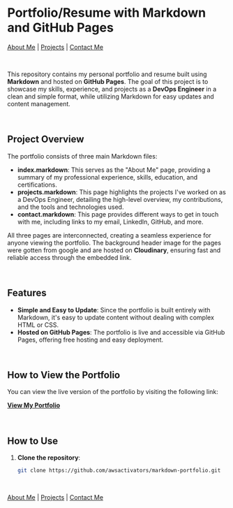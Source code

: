 # Portfolio/Resume with Markdown and GitHub Pages

[About Me](index.markdown) | [Projects](projects.markdown) | [Contact Me](contact.markdown)

<br>

This repository contains my personal portfolio and resume built using **Markdown** and hosted on **GitHub Pages**. The goal of this project is to showcase my skills, experience, and projects as a **DevOps Engineer** in a clean and simple format, while utilizing Markdown for easy updates and content management.

<br>

## Project Overview

The portfolio consists of three main Markdown files:

- **index.markdown**: This serves as the "About Me" page, providing a summary of my professional experience, skills, education, and certifications.
- **projects.markdown**: This page highlights the projects I've worked on as a DevOps Engineer, detailing the high-level overview, my contributions, and the tools and technologies used.
- **contact.markdown**: This page provides different ways to get in touch with me, including links to my email, LinkedIn, GitHub, and more.

All three pages are interconnected, creating a seamless experience for anyone viewing the portfolio. The background header image for the pages were gotten from google and are hosted on **Cloudinary**, ensuring fast and reliable access through the embedded link.

<br>

## Features

- **Simple and Easy to Update**: Since the portfolio is built entirely with Markdown, it's easy to update content without dealing with complex HTML or CSS.
- **Hosted on GitHub Pages**: The portfolio is live and accessible via GitHub Pages, offering free hosting and easy deployment.

<br>

## How to View the Portfolio

You can view the live version of the portfolio by visiting the following link:

[**View My Portfolio**](https://awsactivators.github.io/markdown-portfolio)

<br>


## How to Use

1. **Clone the repository**:  
   ```bash
   git clone https://github.com/awsactivators/markdown-portfolio.git


<br>


[About Me](index.markdown) | [Projects](projects.markdown) | [Contact Me](contact.markdown)